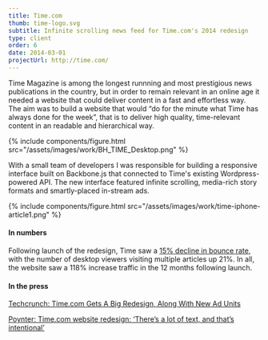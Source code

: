 ```yaml
---
title: Time.com
thumb: time-logo.svg
subtitle: Infinite scrolling news feed for Time.com's 2014 redesign
type: client
order: 6
date: 2014-03-01
projectUrl: http://time.com/
---
```


Time Magazine is among the longest runnning and most prestigious news publications in the country, but in order to remain relevant in an online age it needed a website that could deliver content in a fast and effortless way. The aim was to build a website that would “do for the minute what Time has always done for the week”, that is to deliver high quality, time-relevant content in an readable and hierarchical way.

{% include components/figure.html src="/assets/images/work/BH_TIME_Desktop.png" %}

With a small team of developers I was responsible for building a responsive interface built on Backbone.js that connected to Time's existing Wordpress-powered API. The new interface featured infinite scrolling, media-rich story formats and smartly-placed in-stream ads.

{% include components/figure.html src="/assets/images/work/time-iphone-article1.png" %}

#### In numbers

Following launch of the redesign, Time saw a [15% decline in bounce rate](http://www.poynter.org/2014/time-coms-bounce-rate-down-15-percentage-points-since-adopting-continuous-scroll/257466/), with the number of desktop viewers visiting multiple articles up 21%. In all, the website saw a 118% increase traffic in the 12 months following launch.

#### In the press

[Techcrunch: Time.com Gets A Big Redesign, Along With New Ad Units](http://techcrunch.com/2014/03/05/time-redesign/)

[Poynter: Time.com website redesign: ‘There’s a lot of text, and that’s intentional’](http://www.poynter.org/latest-news/media-lab/242159/time-com-website-redesign-theres-a-lot-of-text-and-thats-intentional)

